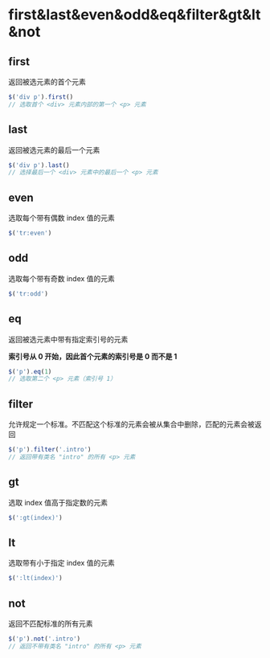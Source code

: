 # first&last&even&odd&eq&filter&gt&lt&not

## first

返回被选元素的首个元素

```js
$('div p').first()
// 选取首个 <div> 元素内部的第一个 <p> 元素
```

## last

返回被选元素的最后一个元素

```js
$('div p').last()
// 选择最后一个 <div> 元素中的最后一个 <p> 元素
```

## even

选取每个带有偶数 index 值的元素

```js
$('tr:even')
```

## odd

选取每个带有奇数 index 值的元素

```js
$('tr:odd')
```

## eq

返回被选元素中带有指定索引号的元素

**索引号从 0 开始，因此首个元素的索引号是 0 而不是 1**

```js
$('p').eq(1)
// 选取第二个 <p> 元素（索引号 1）
```

## filter

允许规定一个标准。不匹配这个标准的元素会被从集合中删除，匹配的元素会被返回

```js
$('p').filter('.intro')
// 返回带有类名 "intro" 的所有 <p> 元素
```

## gt

选取 index 值高于指定数的元素

```js
$(':gt(index)')
```

## lt

选取带有小于指定 index 值的元素

```js
$(':lt(index)')
```

## not

返回不匹配标准的所有元素

```js
$('p').not('.intro')
// 返回不带有类名 "intro" 的所有 <p> 元素
```
